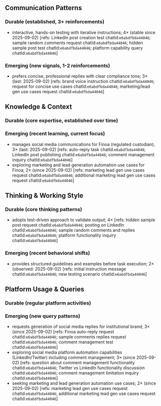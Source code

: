 ## Communication Patterns
### Durable (established, 3+ reinforcements)
- interactive, hands-on testing with iterative instructions; 4× (stable since 2025-09-02) [refs: LinkedIn post creation test chatId:`e6abdfbda44046`; sample random comments request chatId:`e6abdfbda44046`; hidden sample post test chatId:`e6abdfbda44046`; platform capability query chatId:`e6abdfbda44046`]

### Emerging (new signals, 1-2 reinforcements)
- prefers concise, professional replies with clear compliance tone; 3× (last: 2025-09-02) [refs: brand voice instruction chatId:`e6abdfbda44046`; request for concise use cases chatId:`e6abdfbda44046`; marketing/lead gen use cases request chatId:`e6abdfbda44046`]

## Knowledge & Context
### Durable (core expertise, established over time)

### Emerging (recent learning, current focus)  
- manages social media communications for Finoa (regulated custodian); 3× (last: 2025-09-02) [refs: auto-reply task chatId:`e6abdfbda44046`; LinkedIn post publishing chatId:`e6abdfbda44046`; comment management inquiry chatId:`e6abdfbda44046`]
- exploring marketing and lead generation automation use cases for Finoa; 2× (since 2025-09-02) [refs: marketing lead gen use cases request chatId:`e6abdfbda44046`; additional marketing lead gen use cases request chatId:`e6abdfbda44046`]

## Thinking & Working Style
### Durable (core thinking patterns)
- adopts test-driven approach to validate output; 4× [refs: hidden sample post request chatId:`e6abdfbda44046`; posting on LinkedIn chatId:`e6abdfbda44046`; sample random comments and replies chatId:`e6abdfbda44046`; platform functionality inquiry chatId:`e6abdfbda44046`]

### Emerging (recent behavioral shifts)
- provides structured guidelines and examples before task execution; 2× (observed: 2025-09-02) [refs: initial instruction message chatId:`e6abdfbda44046`; new testing scenario chatId:`e6abdfbda44046`]

## Platform Usage & Queries
### Durable (regular platform activities)

### Emerging (new query patterns)
- requests generation of social media replies for institutional brand; 3× (since 2025-09-02) [refs: Finoa auto-reply request chatId:`e6abdfbda44046`; sample comments replies request chatId:`e6abdfbda44046`; comment management test chatId:`e6abdfbda44046`]
- exploring social media platform automation capabilities (LinkedIn/Twitter) including comment management; 3× (since 2025-09-02) [refs: question about comment management functionality chatId:`e6abdfbda44046`; Twitter vs LinkedIn functionality discussion chatId:`e6abdfbda44046`; comment management limitation inquiry chatId:`e6abdfbda44046`]
- seeking marketing and lead generation automation use cases; 2× (since 2025-09-02) [refs: marketing lead gen use cases request chatId:`e6abdfbda44046`; additional marketing lead gen use cases request chatId:`e6abdfbda44046`]
